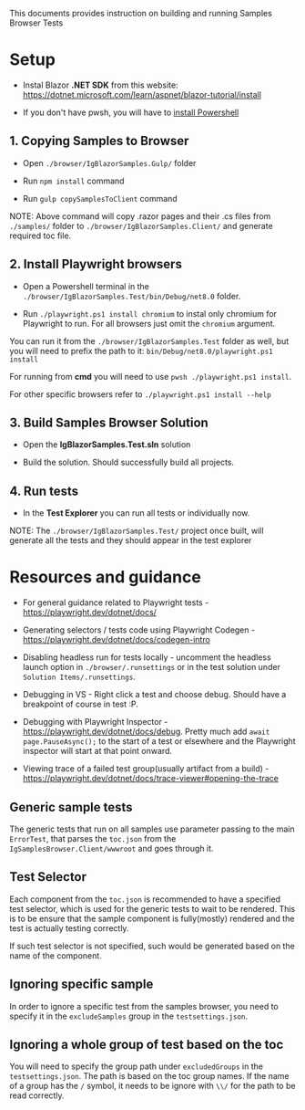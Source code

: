 This documents provides instruction on building and running Samples Browser Tests

# Setup

- Instal Blazor **.NET SDK** from this website:
https://dotnet.microsoft.com/learn/aspnet/blazor-tutorial/install

- If you don't have pwsh, you will have to [install Powershell](https://docs.microsoft.com/powershell/scripting/install/installing-powershell)

## 1. Copying Samples to Browser

- Open `./browser/IgBlazorSamples.Gulp/` folder

- Run `npm install` command

- Run `gulp copySamplesToClient` command

NOTE: Above command will copy .razor pages and their .cs files from `./samples/` folder to `./browser/IgBlazorSamples.Client/` and generate required toc file.

## 2. Install Playwright browsers

- Open a Powershell terminal in the `./browser/IgBlazorSamples.Test/bin/Debug/net8.0` folder.

- Run `./playwright.ps1 install chromium` to instal only chromium for Playwright to run. For all browsers just omit the  `chromium` argument.

You can run it from the `./browser/IgBlazorSamples.Test` folder as well, but you will need to prefix the path to it: `bin/Debug/net8.0/playwright.ps1 install`

For running from **cmd** you will need to use `pwsh ./playwright.ps1 install`.

For other specific browsers refer to `./playwright.ps1 install --help`

## 3. Build Samples Browser Solution

- Open the **IgBlazorSamples.Test.sln** solution

- Build the solution. Should successfully build all projects.

## 4. Run tests

- In the **Test Explorer** you can run all tests or individually now.

NOTE: The `./browser/IgBlazorSamples.Test/` project once built, will generate all the tests and they should appear in the test explorer

# Resources and guidance

- For general guidance related to Playwright tests - https://playwright.dev/dotnet/docs/

- Generating selectors / tests code using Playwright Codegen - https://playwright.dev/dotnet/docs/codegen-intro

- Disabling headless run for tests locally - uncomment the headless launch option in `./browser/.runsettings` or in the test solution under `Solution Items/.runsettings`.

- Debugging in VS - Right click a test and choose debug. Should have a breakpoint of course in test :P.

- Debugging with Playwright Inspector - https://playwright.dev/dotnet/docs/debug. Pretty much add `await page.PauseAsync();` to the start of a test or elsewhere and the Playwright inspector will start at that point onward.

- Viewing trace of a failed test group(usually artifact from a build) - https://playwright.dev/dotnet/docs/trace-viewer#opening-the-trace

## Generic sample tests

The generic tests that run on all samples use parameter passing to the main `ErrorTest`, that parses the `toc.json` from the `IgSamplesBrowser.Client/wwwroot` and goes through it.

## Test Selector

Each component from the `toc.json` is recommended to have a specified test selector, which is used for the generic tests to wait to be rendered. This is to be ensure that the sample component is fully(mostly) rendered and the test is actually testing correctly.

If such test selector is not specified, such would be generated based on the name of the component.

## Ignoring specific sample

In order to ignore a specific test from the samples browser, you need to specify it in the `excludeSamples` group in the `testsettings.json`.

## Ignoring a whole group of test based on the toc

You will need to specify the group path under `excludedGroups` in the `testsettings.json`. The path is based on the toc group names.
If the name of a group has the `/` symbol, it needs to be ignore with `\\/` for the path to be read correctly.
